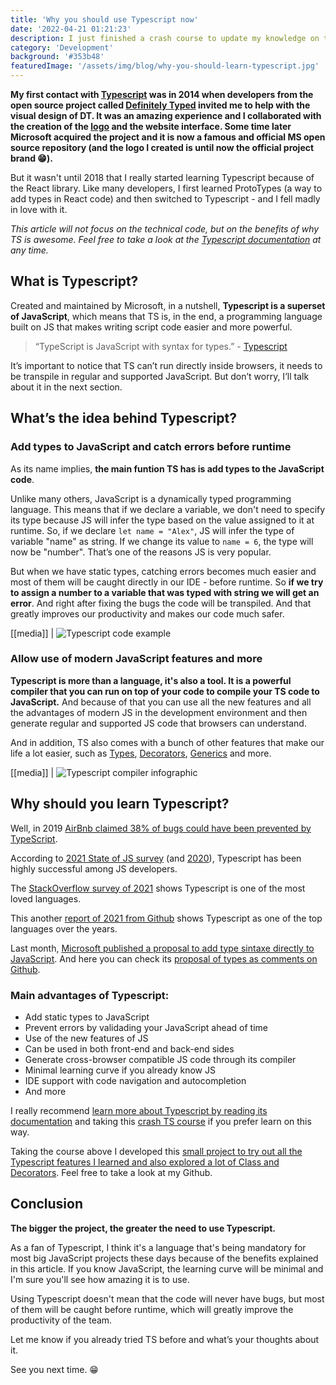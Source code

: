 ```yaml
---
title: 'Why you should use Typescript now'
date: '2022-04-21 01:21:23'
description: I just finished a crash course to update my knowledge on the main features of Typescript and I really want to share with you why all JavaScript developers should use this language as soon as possible. And I hope to make you as fascinated by TS as I am.
category: 'Development'
background: '#353b48'
featuredImage: '/assets/img/blog/why-you-should-learn-typescript.jpg'
---
```


**My first contact with [Typescript](https://www.typescriptlang.org/) was in 2014 when developers from the open source project called [Definitely Typed](https://github.com/definitelytyped/definitelytyped/#definitelytyped) invited me to help with the visual design of DT. It was an amazing experience and I collaborated with the creation of the [logo](https://www.typescriptlang.org/community) and the website interface. Some time later Microsoft acquired the project and it is now a famous and official MS open source repository (and the logo I created is until now the official project brand 😁).**

But it wasn't until 2018 that I really started learning Typescript because of the React library. Like many developers, I first learned ProtoTypes (a way to add types in React code) and then switched to Typescript - and I fell madly in love with it.

_This article will not focus on the technical code, but on the benefits of why TS is awesome. Feel free to take a look at the [Typescript documentation](https://www.typescriptlang.org/docs/handbook/intro.html) at any time._

## What is Typescript?

Created and maintained by Microsoft, in a nutshell, **Typescript is a superset of JavaScript**, which means that TS is, in the end, a programming language built on JS that makes writing script code easier and more powerful.

> “TypeScript is JavaScript with syntax for types.” - [Typescript](https://www.typescriptlang.org/)

It’s important to notice that TS can’t run directly inside browsers, it needs to be transpile in regular and supported JavaScript. But don’t worry, I’ll talk about it in the next section.

## What’s the idea behind Typescript?

### Add types to JavaScript and catch errors before runtime

As its name implies, **the main funtion TS has is add types to the JavaScript code**.

Unlike many others, JavaScript is a dynamically typed programming language. This means that if we declare a variable, we don't need to specify its type because JS will infer the type based on the value assigned to it at runtime. So, if we declare `let name = "Alex"`, JS will infer the type of variable "name" as string. If we change its value to `name = 6`, the type will now be "number". That’s one of the reasons JS is very popular.

But when we have static types, catching errors becomes much easier and most of them will be caught directly in our IDE - before runtime. So **if we try to assign a number to a variable that was typed with string we will get an error**. And right after fixing the bugs the code will be transpiled. And that greatly improves our productivity and makes our code much safer.

[[media]]
| ![Typescript code example](/assets/img/blog/typescript-code.png)

### Allow use of modern JavaScript features and more

**Typescript is more than a language, it's also a tool. It is a powerful compiler that you can run on top of your code to compile your TS code to JavaScript.** And because of that you can use all the new features and all the advantages of modern JS in the development environment and then generate regular and supported JS code that browsers can understand.

And in addition, TS also comes with a bunch of other features that make our life a lot easier, such as [Types](https://www.typescriptlang.org/docs/handbook/2/everyday-types.html#interfaces), [Decorators](typescriptlang.org/docs/handbook/decorators.html), [Generics](https://www.typescriptlang.org/docs/handbook/2/generics.html) and more.

[[media]]
| ![Typescript compiler infographic](/assets/img/blog/typescrit-compiler.jpg)

## Why should you learn Typescript?

Well, in 2019 [AirBnb claimed 38% of bugs could have been prevented by TypeScript](https://twitter.com/swyx/status/1093670844495089664).

According to [2021 State of JS survey](https://2021.stateofjs.com/en-US/other-tools/#javascript_flavors) (and [2020](https://2020.stateofjs.com/en-US/technologies/javascript-flavors/#javascript_flavors_experience_ranking)), Typescript has been highly successful among JS developers.

The [StackOverflow survey of 2021](https://insights.stackoverflow.com/survey/2021#section-most-loved-dreaded-and-wanted-programming-scripting-and-markup-languages) shows Typescript is one of the most loved languages.

This another [report of 2021 from Github](https://octoverse.github.com/#top-languages-over-the-years) shows Typescript as one of the top languages over the years.

Last month, [Microsoft published a proposal to add type sintaxe directly to JavaScript](https://devblogs.microsoft.com/typescript/a-proposal-for-type-syntax-in-javascript/). And here you can check its [proposal of types as comments on Github](https://github.com/tc39/proposal-type-annotations).

### Main advantages of Typescript:

- Add static types to JavaScript
- Prevent errors by validading your JavaScript ahead of time
- Use of the new features of JS
- Can be used in both front-end and back-end sides
- Generate cross-browser compatible JS code through its compiler
- Minimal learning curve if you already know JS
- IDE support with code navigation and autocompletion
- And more

I really recommend [learn more about Typescript by reading its documentation](https://www.typescriptlang.org/docs/handbook/intro.html) and taking this [crash TS course](https://www.udemy.com/course/understanding-typescript/) if you prefer learn on this way.

Taking the course above I developed this [small project to try out all the Typescript features I learned and also explored a lot of Class and Decorators](https://github.com/diogorodrigues/labs/tree/master/typescript). Feel free to take a look at my Github.

## Conclusion

**The bigger the project, the greater the need to use Typescript.**

As a fan of Typescript, I think it's a language that's being mandatory for most big JavaScript projects these days because of the benefits explained in this article. If you know JavaScript, the learning curve will be minimal and I'm sure you'll see how amazing it is to use.

Using Typescript doesn't mean that the code will never have bugs, but most of them will be caught before runtime, which will greatly improve the productivity of the team.

Let me know if you already tried TS before and what’s your thoughts about it.

See you next time. 😁
